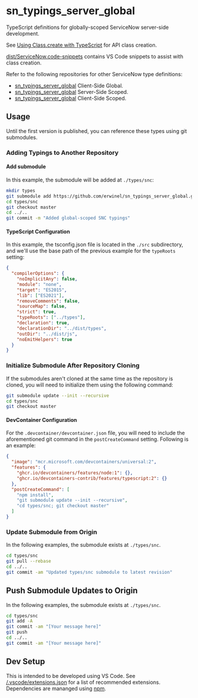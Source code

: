 # sn_typings_server_global

TypeScript definitions for globally-scoped ServiceNow server-side development.

See [Using Class.create with TypeScript](./$$class.md) for API class creation.

[dist/ServiceNow.code-snippets](./dist/ServiceNow.code-snippets) contains VS Code snippets to assist with class creation.

Refer to the following repositories for other ServiceNow type definitions:

- [sn_typings_server_global](https://github.com/erwinel/sn_typings_client_global) Client-Side Global.
- [sn_typings_server_global](https://github.com/erwinel/sn_typings_server_scoped) Server-Side Scoped.
- [sn_typings_server_global](https://github.com/erwinel/sn_typings_client_scoped) Client-Side Scoped.

## Usage

Until the first version is published, you can reference these types using git submodules.

### Adding Typings to Another Repository

#### Add submodule

In this example, the submodule will be added at `./types/snc`:

```sh
mkdir types
git submodule add https://github.com/erwinel/sn_typings_server_global.git types/snc
cd types/snc
git checkout master
cd ../..
git commit -m "Added global-scoped SNC typings"
```

#### TypeScript Configuration

In this example, the tsconfig.json file is located in the `./src` subdirectory, and we'll use the base path of the previous example for the `typeRoots` setting:

```json
{
  "compilerOptions": {
    "noImplicitAny": false,
    "module": "none",
    "target": "ES2015",
    "lib": ["ES2021"],
    "removeComments": false,
    "sourceMap": false,
    "strict": true,
    "typeRoots": ["../types"],
    "declaration": true,
    "declarationDir": "../dist/types",
    "outDir": "../dist/js",
    "noEmitHelpers": true
  }
}
```

### Initialize Submodule After Repository Cloning

If the submodules aren't cloned at the same time as the repository is cloned, you will need to initialize them using the following command:

```sh
git submodule update --init --recursive
cd types/snc
git checkout master
```

#### DevContainer Configuration

For the `.devcontainer/devcontainer.json` file, you will need to include the aforementioned git command in the `postCreateCommand` setting. Following is an example:

```json
{
  "image": "mcr.microsoft.com/devcontainers/universal:2",
  "features": {
    "ghcr.io/devcontainers/features/node:1": {},
    "ghcr.io/devcontainers-contrib/features/typescript:2": {}
  },
  "postCreateCommand": [
    "npm install",
    "git submodule update --init --recursive",
    "cd types/snc; git checkout master"
  ]
}
```

### Update Submodule from Origin

In the following examples, the submodule exists at `./types/snc`.

```sh
cd types/snc
git pull --rebase
cd ../..
git commit -am "Updated types/snc submodule to latest revision"
```

## Push Submodule Updates to Origin

In the following examples, the submodule exists at `./types/snc`.

```sh
cd types/snc
git add -A
git commit -am "[Your message here]"
git push
cd ../..
git commit -am "[Your message here]"
```

## Dev Setup

This is intended to be developed using VS Code. See [/.vscode/extensions.json](./.vscode/extensions.json) for a list of recommended extensions. Dependencies are mananged using [npm](https://www.npmjs.com/).
